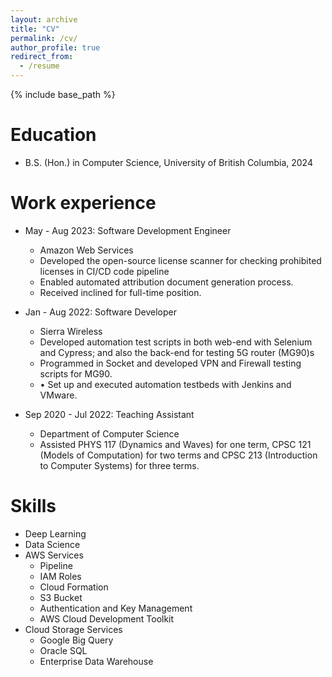 ```yaml
---
layout: archive
title: "CV"
permalink: /cv/
author_profile: true
redirect_from:
  - /resume
---
```


{% include base_path %}

Education
======
* B.S. (Hon.) in Computer Science, University of British Columbia, 2024

Work experience
======
* May - Aug 2023: Software Development Engineer
  * Amazon Web Services
  * Developed the open-source license scanner for checking prohibited licenses in CI/CD code pipeline
  * Enabled automated attribution document generation process.
  * Received inclined for full-time position.

* Jan - Aug 2022: Software Developer
  * Sierra Wireless
  * Developed automation test scripts in both web-end with Selenium and Cypress; and also the back-end for testing 5G router (MG90)s
  * Programmed in Socket and developed VPN and Firewall testing scripts for MG90.
  * •	Set up and executed automation testbeds with Jenkins and VMware.

* Sep 2020 - Jul 2022: Teaching Assistant
  * Department of Computer Science
  * Assisted PHYS 117 (Dynamics and Waves) for one term, CPSC 121 (Models of Computation) for two terms and CPSC 213 (Introduction to Computer Systems) for three terms.
  
Skills
======
* Deep Learning
* Data Science
* AWS Services
  * Pipeline
  * IAM Roles
  * Cloud Formation
  * S3 Bucket
  * Authentication and Key Management
  * AWS Cloud Development Toolkit
* Cloud Storage Services
  * Google Big Query
  * Oracle SQL
  * Enterprise Data Warehouse

<!-- Publications
======
  <ul>{% for post in site.publications %}
    {% include archive-single-cv.html %}
  {% endfor %}</ul>
  
Talks
======
  <ul>{% for post in site.talks %}
    {% include archive-single-talk-cv.html %}
  {% endfor %}</ul>
  
Teaching
======
  <ul>{% for post in site.teaching %}
    {% include archive-single-cv.html %}
  {% endfor %}</ul>
  
Service and leadership
======
* Currently signed in to 43 different slack teams -->
